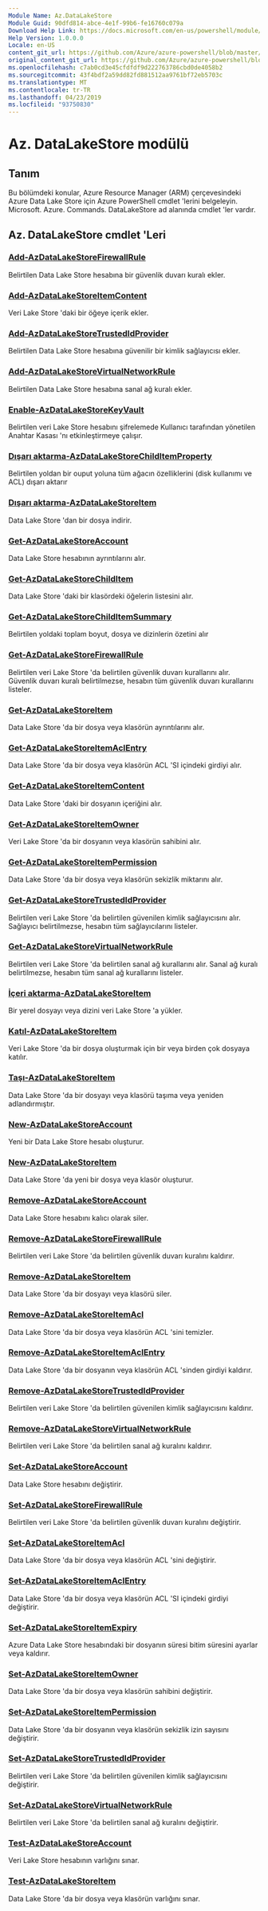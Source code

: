 ```yaml
---
Module Name: Az.DataLakeStore
Module Guid: 90dfd814-abce-4e1f-99b6-fe16760c079a
Download Help Link: https://docs.microsoft.com/en-us/powershell/module/az.datalakestore
Help Version: 1.0.0.0
Locale: en-US
content_git_url: https://github.com/Azure/azure-powershell/blob/master/src/DataLakeStore/DataLakeStore/help/Az.DataLakeStore.md
original_content_git_url: https://github.com/Azure/azure-powershell/blob/master/src/DataLakeStore/DataLakeStore/help/Az.DataLakeStore.md
ms.openlocfilehash: c7ab0cd3e45cfdfdf9d222763786cbd0de4058b2
ms.sourcegitcommit: 43f4bdf2a59dd82fd881512aa9761bf72eb5703c
ms.translationtype: MT
ms.contentlocale: tr-TR
ms.lasthandoff: 04/23/2019
ms.locfileid: "93750830"
---
```

# Az. DataLakeStore modülü
## Tanım
Bu bölümdeki konular, Azure Resource Manager (ARM) çerçevesindeki Azure Data Lake Store için Azure PowerShell cmdlet 'lerini belgeleyin. Microsoft. Azure. Commands. DataLakeStore ad alanında cmdlet 'ler vardır.

## Az. DataLakeStore cmdlet 'Leri
### [Add-AzDataLakeStoreFirewallRule](Add-AzDataLakeStoreFirewallRule.md)
Belirtilen Data Lake Store hesabına bir güvenlik duvarı kuralı ekler.

### [Add-AzDataLakeStoreItemContent](Add-AzDataLakeStoreItemContent.md)
Veri Lake Store 'daki bir öğeye içerik ekler.

### [Add-AzDataLakeStoreTrustedIdProvider](Add-AzDataLakeStoreTrustedIdProvider.md)
Belirtilen Data Lake Store hesabına güvenilir bir kimlik sağlayıcısı ekler.

### [Add-AzDataLakeStoreVirtualNetworkRule](Add-AzDataLakeStoreVirtualNetworkRule.md)
Belirtilen Data Lake Store hesabına sanal ağ kuralı ekler.

### [Enable-AzDataLakeStoreKeyVault](Enable-AzDataLakeStoreKeyVault.md)
Belirtilen veri Lake Store hesabını şifrelemede Kullanıcı tarafından yönetilen Anahtar Kasası 'nı etkinleştirmeye çalışır.

### [Dışarı aktarma-AzDataLakeStoreChildItemProperty](Export-AzDataLakeStoreChildItemProperty.md)
Belirtilen yoldan bir ouput yoluna tüm ağacın özelliklerini (disk kullanımı ve ACL) dışarı aktarır

### [Dışarı aktarma-AzDataLakeStoreItem](Export-AzDataLakeStoreItem.md)
Data Lake Store 'dan bir dosya indirir.

### [Get-AzDataLakeStoreAccount](Get-AzDataLakeStoreAccount.md)
Data Lake Store hesabının ayrıntılarını alır.

### [Get-AzDataLakeStoreChildItem](Get-AzDataLakeStoreChildItem.md)
Data Lake Store 'daki bir klasördeki öğelerin listesini alır.

### [Get-AzDataLakeStoreChildItemSummary](Get-AzDataLakeStoreChildItemSummary.md)
Belirtilen yoldaki toplam boyut, dosya ve dizinlerin özetini alır

### [Get-AzDataLakeStoreFirewallRule](Get-AzDataLakeStoreFirewallRule.md)
Belirtilen veri Lake Store 'da belirtilen güvenlik duvarı kurallarını alır.
Güvenlik duvarı kuralı belirtilmezse, hesabın tüm güvenlik duvarı kurallarını listeler.

### [Get-AzDataLakeStoreItem](Get-AzDataLakeStoreItem.md)
Data Lake Store 'da bir dosya veya klasörün ayrıntılarını alır.

### [Get-AzDataLakeStoreItemAclEntry](Get-AzDataLakeStoreItemAclEntry.md)
Data Lake Store 'da bir dosya veya klasörün ACL 'SI içindeki girdiyi alır.

### [Get-AzDataLakeStoreItemContent](Get-AzDataLakeStoreItemContent.md)
Data Lake Store 'daki bir dosyanın içeriğini alır.

### [Get-AzDataLakeStoreItemOwner](Get-AzDataLakeStoreItemOwner.md)
Veri Lake Store 'da bir dosyanın veya klasörün sahibini alır.

### [Get-AzDataLakeStoreItemPermission](Get-AzDataLakeStoreItemPermission.md)
Data Lake Store 'da bir dosya veya klasörün sekizlik miktarını alır.

### [Get-AzDataLakeStoreTrustedIdProvider](Get-AzDataLakeStoreTrustedIdProvider.md)
Belirtilen veri Lake Store 'da belirtilen güvenilen kimlik sağlayıcısını alır.
Sağlayıcı belirtilmezse, hesabın tüm sağlayıcılarını listeler.

### [Get-AzDataLakeStoreVirtualNetworkRule](Get-AzDataLakeStoreVirtualNetworkRule.md)
Belirtilen veri Lake Store 'da belirtilen sanal ağ kurallarını alır.
Sanal ağ kuralı belirtilmezse, hesabın tüm sanal ağ kurallarını listeler.

### [İçeri aktarma-AzDataLakeStoreItem](Import-AzDataLakeStoreItem.md)
Bir yerel dosyayı veya dizini veri Lake Store 'a yükler.

### [Katıl-AzDataLakeStoreItem](Join-AzDataLakeStoreItem.md)
Veri Lake Store 'da bir dosya oluşturmak için bir veya birden çok dosyaya katılır.

### [Taşı-AzDataLakeStoreItem](Move-AzDataLakeStoreItem.md)
Data Lake Store 'da bir dosyayı veya klasörü taşıma veya yeniden adlandırmıştır.

### [New-AzDataLakeStoreAccount](New-AzDataLakeStoreAccount.md)
Yeni bir Data Lake Store hesabı oluşturur.

### [New-AzDataLakeStoreItem](New-AzDataLakeStoreItem.md)
Data Lake Store 'da yeni bir dosya veya klasör oluşturur.

### [Remove-AzDataLakeStoreAccount](Remove-AzDataLakeStoreAccount.md)
Data Lake Store hesabını kalıcı olarak siler.

### [Remove-AzDataLakeStoreFirewallRule](Remove-AzDataLakeStoreFirewallRule.md)
Belirtilen veri Lake Store 'da belirtilen güvenlik duvarı kuralını kaldırır.

### [Remove-AzDataLakeStoreItem](Remove-AzDataLakeStoreItem.md)
Data Lake Store 'da bir dosyayı veya klasörü siler.

### [Remove-AzDataLakeStoreItemAcl](Remove-AzDataLakeStoreItemAcl.md)
Data Lake Store 'da bir dosya veya klasörün ACL 'sini temizler.

### [Remove-AzDataLakeStoreItemAclEntry](Remove-AzDataLakeStoreItemAclEntry.md)
Data Lake Store 'da bir dosyanın veya klasörün ACL 'sinden girdiyi kaldırır.

### [Remove-AzDataLakeStoreTrustedIdProvider](Remove-AzDataLakeStoreTrustedIdProvider.md)
Belirtilen veri Lake Store 'da belirtilen güvenilen kimlik sağlayıcısını kaldırır.

### [Remove-AzDataLakeStoreVirtualNetworkRule](Remove-AzDataLakeStoreVirtualNetworkRule.md)
Belirtilen veri Lake Store 'da belirtilen sanal ağ kuralını kaldırır.

### [Set-AzDataLakeStoreAccount](Set-AzDataLakeStoreAccount.md)
Data Lake Store hesabını değiştirir.

### [Set-AzDataLakeStoreFirewallRule](Set-AzDataLakeStoreFirewallRule.md)
Belirtilen veri Lake Store 'da belirtilen güvenlik duvarı kuralını değiştirir.

### [Set-AzDataLakeStoreItemAcl](Set-AzDataLakeStoreItemAcl.md)
Data Lake Store 'da bir dosya veya klasörün ACL 'sini değiştirir.

### [Set-AzDataLakeStoreItemAclEntry](Set-AzDataLakeStoreItemAclEntry.md)
Data Lake Store 'da bir dosya veya klasörün ACL 'SI içindeki girdiyi değiştirir.

### [Set-AzDataLakeStoreItemExpiry](Set-AzDataLakeStoreItemExpiry.md)
Azure Data Lake Store hesabındaki bir dosyanın süresi bitim süresini ayarlar veya kaldırır.

### [Set-AzDataLakeStoreItemOwner](Set-AzDataLakeStoreItemOwner.md)
Data Lake Store 'da bir dosya veya klasörün sahibini değiştirir.

### [Set-AzDataLakeStoreItemPermission](Set-AzDataLakeStoreItemPermission.md)
Data Lake Store 'da bir dosyanın veya klasörün sekizlik izin sayısını değiştirir.

### [Set-AzDataLakeStoreTrustedIdProvider](Set-AzDataLakeStoreTrustedIdProvider.md)
Belirtilen veri Lake Store 'da belirtilen güvenilen kimlik sağlayıcısını değiştirir.

### [Set-AzDataLakeStoreVirtualNetworkRule](Set-AzDataLakeStoreVirtualNetworkRule.md)
Belirtilen veri Lake Store 'da belirtilen sanal ağ kuralını değiştirir.

### [Test-AzDataLakeStoreAccount](Test-AzDataLakeStoreAccount.md)
Veri Lake Store hesabının varlığını sınar.

### [Test-AzDataLakeStoreItem](Test-AzDataLakeStoreItem.md)
Data Lake Store 'da bir dosya veya klasörün varlığını sınar.

